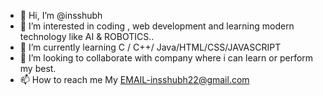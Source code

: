 - 👋 Hi, I’m @insshubh 
- 👀 I’m interested in coding , web development and learning modern technology like AI & ROBOTICS..
- 🌱 I’m currently learning C / C++/ Java/HTML/CSS/JAVASCRIPT
- 💞️ I’m looking to collaborate with company where i can learn or perform my best.
- 📫 How to reach me My EMAIL-insshubh22@gmail.com

<!---
insshubh/insshubh is a ✨ special ✨ repository because its `README.md` (this file) appears on your GitHub profile.
You can click the Preview link to take a look at your changes.
--->
